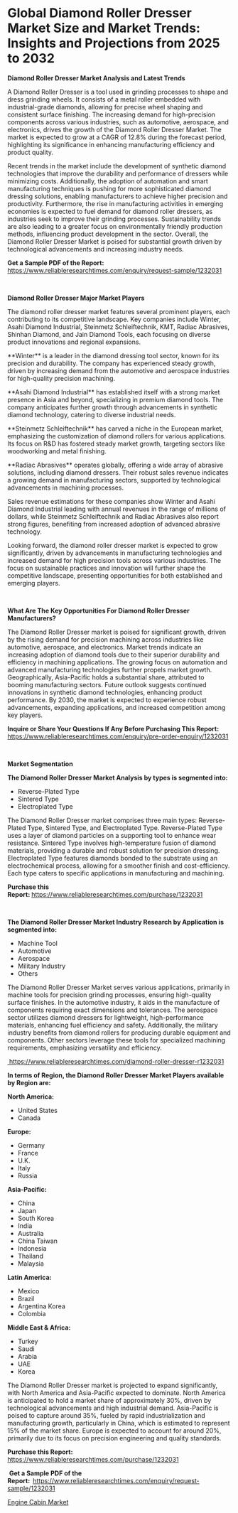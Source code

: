 <p><h1>Global Diamond Roller Dresser Market Size and Market Trends: Insights and Projections from 2025 to 2032</h1></p><p><strong>Diamond Roller Dresser Market Analysis and Latest Trends</strong></p>
<p><p>A Diamond Roller Dresser is a tool used in grinding processes to shape and dress grinding wheels. It consists of a metal roller embedded with industrial-grade diamonds, allowing for precise wheel shaping and consistent surface finishing. The increasing demand for high-precision components across various industries, such as automotive, aerospace, and electronics, drives the growth of the Diamond Roller Dresser Market. The market is expected to grow at a CAGR of 12.8% during the forecast period, highlighting its significance in enhancing manufacturing efficiency and product quality.</p><p>Recent trends in the market include the development of synthetic diamond technologies that improve the durability and performance of dressers while minimizing costs. Additionally, the adoption of automation and smart manufacturing techniques is pushing for more sophisticated diamond dressing solutions, enabling manufacturers to achieve higher precision and productivity. Furthermore, the rise in manufacturing activities in emerging economies is expected to fuel demand for diamond roller dressers, as industries seek to improve their grinding processes. Sustainability trends are also leading to a greater focus on environmentally friendly production methods, influencing product development in the sector. Overall, the Diamond Roller Dresser Market is poised for substantial growth driven by technological advancements and increasing industry needs.</p></p>
<p><strong>Get a Sample PDF of the Report:&nbsp;</strong> <a href="https://www.reliableresearchtimes.com/enquiry/request-sample/1232031?utm_campaign=2204&utm_medium=2&utm_source=Github&utm_content=ia&utm_term=21022025&utm_id=diamond-roller-dresser">https://www.reliableresearchtimes.com/enquiry/request-sample/1232031</a></p>
<p>&nbsp;</p>
<p><strong>Diamond Roller Dresser Major Market Players</strong></p>
<p><p>The diamond roller dresser market features several prominent players, each contributing to its competitive landscape. Key companies include Winter, Asahi Diamond Industrial, Steinmetz Schleiftechnik, KMT, Radiac Abrasives, Shinhan Diamond, and Jain Diamond Tools, each focusing on diverse product innovations and regional expansions.</p><p>**Winter** is a leader in the diamond dressing tool sector, known for its precision and durability. The company has experienced steady growth, driven by increasing demand from the automotive and aerospace industries for high-quality precision machining.</p><p>**Asahi Diamond Industrial** has established itself with a strong market presence in Asia and beyond, specializing in premium diamond tools. The company anticipates further growth through advancements in synthetic diamond technology, catering to diverse industrial needs.</p><p>**Steinmetz Schleiftechnik** has carved a niche in the European market, emphasizing the customization of diamond rollers for various applications. Its focus on R&D has fostered steady market growth, targeting sectors like woodworking and metal finishing.</p><p>**Radiac Abrasives** operates globally, offering a wide array of abrasive solutions, including diamond dressers. Their robust sales revenue indicates a growing demand in manufacturing sectors, supported by technological advancements in machining processes.</p><p>Sales revenue estimations for these companies show Winter and Asahi Diamond Industrial leading with annual revenues in the range of millions of dollars, while Steinmetz Schleiftechnik and Radiac Abrasives also report strong figures, benefiting from increased adoption of advanced abrasive technology.</p><p>Looking forward, the diamond roller dresser market is expected to grow significantly, driven by advancements in manufacturing technologies and increased demand for high precision tools across various industries. The focus on sustainable practices and innovation will further shape the competitive landscape, presenting opportunities for both established and emerging players.</p></p>
<p>&nbsp;</p>
<p><strong>What Are The Key Opportunities For Diamond Roller Dresser Manufacturers?</strong></p>
<p><p>The Diamond Roller Dresser market is poised for significant growth, driven by the rising demand for precision machining across industries like automotive, aerospace, and electronics. Market trends indicate an increasing adoption of diamond tools due to their superior durability and efficiency in machining applications. The growing focus on automation and advanced manufacturing technologies further propels market growth. Geographically, Asia-Pacific holds a substantial share, attributed to booming manufacturing sectors. Future outlook suggests continued innovations in synthetic diamond technologies, enhancing product performance. By 2030, the market is expected to experience robust advancements, expanding applications, and increased competition among key players.</p></p>
<p><strong>Inquire or Share Your Questions If Any Before Purchasing This Report:</strong> <a href="https://www.reliableresearchtimes.com/enquiry/pre-order-enquiry/1232031?utm_campaign=2204&utm_medium=2&utm_source=Github&utm_content=ia&utm_term=21022025&utm_id=diamond-roller-dresser">https://www.reliableresearchtimes.com/enquiry/pre-order-enquiry/1232031</a></p>
<p>&nbsp;</p>
<p><strong>Market Segmentation</strong></p>
<p><strong>The Diamond Roller Dresser Market Analysis by types is segmented into:</strong></p>
<p><ul><li>Reverse-Plated Type</li><li>Sintered Type</li><li>Electroplated Type</li></ul></p>
<p><p>The Diamond Roller Dresser market comprises three main types: Reverse-Plated Type, Sintered Type, and Electroplated Type. Reverse-Plated Type uses a layer of diamond particles on a supporting tool to enhance wear resistance. Sintered Type involves high-temperature fusion of diamond materials, providing a durable and robust solution for precision dressing. Electroplated Type features diamonds bonded to the substrate using an electrochemical process, allowing for a smoother finish and cost-efficiency. Each type caters to specific applications in manufacturing and machining.</p></p>
<p><strong>Purchase this Report:&nbsp;</strong><a href="https://www.reliableresearchtimes.com/purchase/1232031?utm_campaign=2204&utm_medium=2&utm_source=Github&utm_content=ia&utm_term=21022025&utm_id=diamond-roller-dresser">https://www.reliableresearchtimes.com/purchase/1232031</a></p>
<p>&nbsp;</p>
<p><strong>The Diamond Roller Dresser Market Industry Research by Application is segmented into:</strong></p>
<p><ul><li>Machine Tool</li><li>Automotive</li><li>Aerospace</li><li>Military Industry</li><li>Others</li></ul></p>
<p><p>The Diamond Roller Dresser Market serves various applications, primarily in machine tools for precision grinding processes, ensuring high-quality surface finishes. In the automotive industry, it aids in the manufacture of components requiring exact dimensions and tolerances. The aerospace sector utilizes diamond dressers for lightweight, high-performance materials, enhancing fuel efficiency and safety. Additionally, the military industry benefits from diamond rollers for producing durable equipment and components. Other sectors leverage these tools for specialized machining requirements, emphasizing versatility and efficiency.</p></p>
<p><a href="https://www.reliableresearchtimes.com/diamond-roller-dresser-r1232031?utm_campaign=2204&utm_medium=2&utm_source=Github&utm_content=ia&utm_term=21022025&utm_id=diamond-roller-dresser">&nbsp;https://www.reliableresearchtimes.com/diamond-roller-dresser-r1232031</a></p>
<p><strong>In terms of Region, the Diamond Roller Dresser Market Players available by Region are:</strong></p>
<p>
    <p> <strong> North America: </strong>
        <ul>
            <li>United States</li>
            <li>Canada</li>
        </ul>
        </p> 
    <p> <strong> Europe: </strong>
        <ul>
            <li>Germany</li>
            <li>France</li>
            <li>U.K.</li>
            <li>Italy</li>
            <li>Russia</li>
        </ul>
        </p> 
    <p> <strong> Asia-Pacific: </strong>
        <ul>
            <li>China</li>
            <li>Japan</li>
            <li>South Korea</li>
            <li>India</li>
            <li>Australia</li>
            <li>China Taiwan</li>
            <li>Indonesia</li>
            <li>Thailand</li>
            <li>Malaysia</li>
        </ul>
        </p> 
    <p> <strong> Latin America: </strong>
        <ul>
            <li>Mexico</li>
            <li>Brazil</li>
            <li>Argentina Korea</li>
            <li>Colombia</li>
        </ul>
        </p> 
    <p> <strong> Middle East & Africa: </strong>
        <ul>
            <li>Turkey</li>
            <li>Saudi</li>
            <li>Arabia</li>
            <li>UAE</li>
            <li>Korea</li>
        </ul>
    </p>
    </p>
<p><p>The Diamond Roller Dresser market is projected to expand significantly, with North America and Asia-Pacific expected to dominate. North America is anticipated to hold a market share of approximately 30%, driven by technological advancements and high industrial demand. Asia-Pacific is poised to capture around 35%, fueled by rapid industrialization and manufacturing growth, particularly in China, which is estimated to represent 15% of the market share. Europe is expected to account for around 20%, primarily due to its focus on precision engineering and quality standards.</p></p>
<p><strong>Purchase this Report: </strong><a href="https://www.reliableresearchtimes.com/purchase/1232031?utm_campaign=2204&utm_medium=2&utm_source=Github&utm_content=ia&utm_term=21022025&utm_id=diamond-roller-dresser">https://www.reliableresearchtimes.com/purchase/1232031</a></p>
<p>&nbsp;<strong>Get a Sample PDF of the Report:&nbsp;&nbsp;</strong><a href="https://www.reliableresearchtimes.com/enquiry/request-sample/1232031?utm_campaign=2204&utm_medium=2&utm_source=Github&utm_content=ia&utm_term=21022025&utm_id=diamond-roller-dresser">https://www.reliableresearchtimes.com/enquiry/request-sample/1232031</a></p>
<p><strong></strong></p>
<p><p><a href="https://github.com/tambraunrue691969/Market-Research-Report-List-1/blob/main/engine-cabin-market.md?utm_campaign=2204&utm_medium=2&utm_source=Github&utm_content=ia&utm_term=21022025&utm_id=diamond-roller-dresser">Engine Cabin Market</a></p></p>